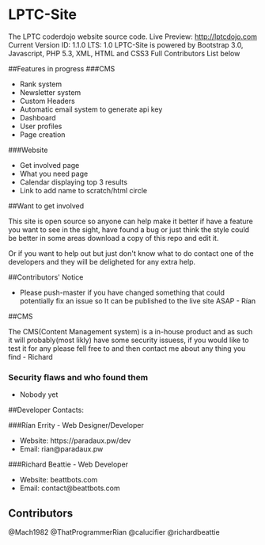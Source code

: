# LPTC-Site
The LPTC coderdojo website source code.
Live Preview: http://lptcdojo.com
Current Version ID: 1.1.0
LTS: 1.0
LPTC-Site is powered by Bootstrap 3.0, Javascript, PHP 5.3, XML, HTML and CSS3
Full Contributors List below


##Features in progress
###CMS
<ul>
<li>Rank system</li>
<li>Newsletter system</li>
<li>Custom Headers</li>
<li>Automatic email system to generate api key</li>
<li>Dashboard</li>
<li>User profiles</li>
<li>Page creation</li>
</ul>
###Website
<ul>
<li>Get involved page</li>
<li>What you need page</li>
<li>Calendar displaying top 3 results</li>
<li>Link to add name to scratch/html circle</li>
</ul>


##Want to get involved

This site is open source so anyone can help make it better if have a feature you want to see in the sight, have found a bug or just think the style could be better in some areas download a copy of this repo and edit it. 

Or if you want to help out but just don't know what to do contact one of the developers and they will be deligheted for any extra help.

##Contributors' Notice
<ul>
<li>Please push-master if you have changed something that could potentially fix an issue so It can be 
published to the live site ASAP - Rían</li>
</ul>

##CMS

<p>The CMS(Content Management system) is a in-house product and as such it will probably(most likly) have some security issuess, if you would like to test it for any please fell free to and then contact me about any thing you find - Richard</p>

<h3>Security flaws and who found them</h3>
<ul>
  <li>Nobody yet</li>
</ul>

##Developer Contacts:

###Rían Errity - Web Designer/Developer
<ul>
<li>Website: https://paradaux.pw/dev</li>
<li>Email: rian@paradaux.pw</li>
</ul>
###Richard Beattie - Web Developer
<ul>
<li>Website: beattbots.com</li>
<li>Email: contact@beattbots.com</li>
</ul>

## Contributors
@Mach1982
@ThatProgrammerRian
@calucifier
@richardbeattie

